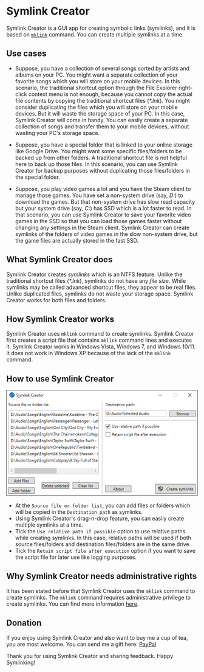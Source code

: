 # Symlink Creator
Symlink Creator is a GUI app for creating symbolic links (symlinks), and it is based on [`mklink`](https://learn.microsoft.com/en-us/windows-server/administration/windows-commands/mklink) command. You can create multiple symlinks at a time.

## Use cases
- Suppose, you have a collection of several songs sorted by artists and albums on your PC. You might want a separate collection of your favorite songs which you will store on your mobile devices. In this scenario, the traditional shortcut option through the File Explorer right-click context menu is not enough, because you cannot copy the actual file contents by copying the traditional shortcut files (*\*.lnk*). You might consider duplicating the files which you will store on your mobile devices. But it will waste the storage space of your PC. In this case, Symlink Creator will come in handy. You can easily create a separate collection of songs and transfer them to your mobile devices, without wasting your PC's storage space.

- Suppose, you have a special folder that is linked to your online storage like Google Drive. You might want some specific files/folders to be backed up from other folders. A traditional shortcut file is not helpful here to back up those files. In this scenario, you can use Symlink Creator for backup purposes without duplicating those files/folders in the special folder.

- Suppose, you play video games a lot and you have the Steam client to manage those games. You have set a non-system drive (say, *D:*) to download the games. But that non-system drive has slow read capacity but your system drive (say, *C:*) has SSD which is a lot faster to read. In that scenario, you can use Symlink Creator to save your favorite video games in the SSD so that you can load those games faster without changing any settings in the Steam client. Symlink Creator can create symlinks of the folders of video games in the slow non-system drive, but the game files are actually stored in the fast SSD.

## What Symlink Creator does
Symlink Creator creates *symlinks* which is an NTFS feature. Unlike the traditional shortcut files (*\*.lnk*), symlinks do not have any *file size*. While symlinks may be called advanced shortcut files, they appear to be real files. Unlike duplicated files, symlinks do not waste your storage space. Symlink Creator works for both files and folders.

## How Symlink Creator works
Symlink Creator uses `mklink` command to create symlinks. Symlink Creator first creates a script file that contains `mklink` command lines and executes it. Symlink Creator works in Windows Vista, Windows 7, and Windows 10/11. It does not work in Windows XP because of the lack of the `mklink` command.

## How to use Symlink Creator
![Screenshot](SymlinkCreator/_ReadMe/Screenshot.png "Screenshot of Symlink Creator")
- At the `Source file or folder list`, you can add files or folders which will be copied in the `Destination path` as symlinks.
- Using Symlink Creator's drag-n-drop feature, you can easily create multiple symlinks at a time.
- Tick the `Use relative path if possible` option to use relative paths while creating symlinks. In this case, relative paths will be used if both source files/folders and destination files/folders are in the same drive.
- Tick the `Retain script file after execution` option if you want to save the script file for later use like logging purposes.

## Why Symlink Creator needs administrative rights
It has been stated before that Symlink Creator uses the `mklink` command to create symlinks. The `mklink` command requires administrative privilege to create symlinks. You can find more information [here](https://learn.microsoft.com/en-us/windows/security/threat-protection/security-policy-settings/create-symbolic-links).

## Donation
If you enjoy using Symlink Creator and also want to buy me a cup of tea, you are most welcome. You can send me a gift here: [PayPal](https://paypal.me/arnobpl)

Thank you for using Symlink Creator and sharing feedback. Happy Symlinking!
